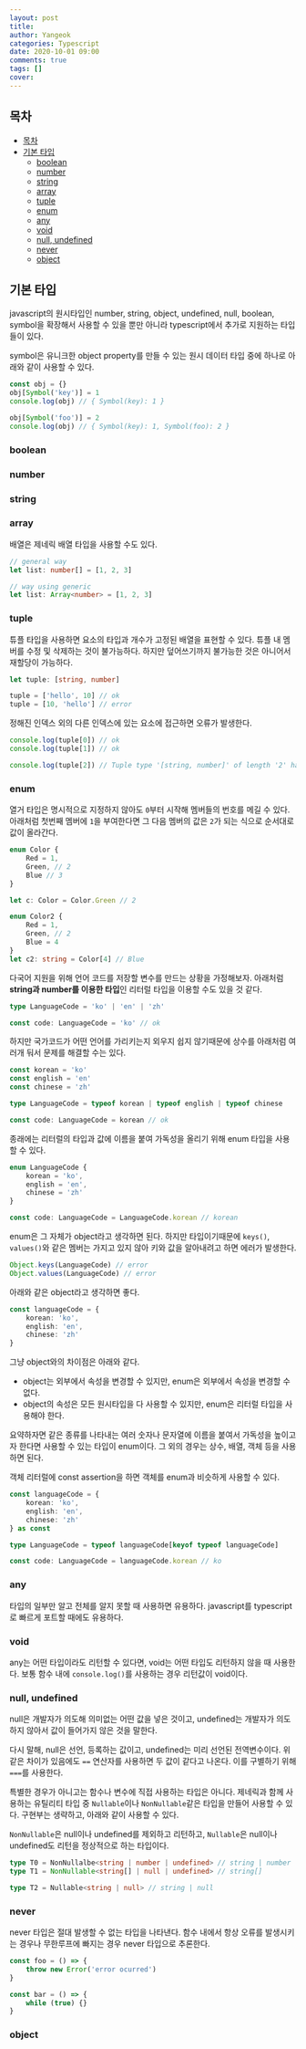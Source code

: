 ```yaml
---
layout: post
title: 
author: Yangeok
categories: Typescript
date: 2020-10-01 09:00
comments: true
tags: []
cover:
---
```


## 목차
- [목차](#목차)
- [기본 타입](#기본-타입)
  - [boolean](#boolean)
  - [number](#number)
  - [string](#string)
  - [array](#array)
  - [tuple](#tuple)
  - [enum](#enum)
  - [any](#any)
  - [void](#void)
  - [null, undefined](#null-undefined)
  - [never](#never)
  - [object](#object)

## 기본 타입

javascript의 원시타입인 number, string, object, undefined, null, boolean, symbol을 확장해서 사용할 수 있을 뿐만 아니라 typescript에서 추가로 지원하는 타입들이 있다.

symbol은 유니크한 object property를 만들 수 있는 원시 데이터 타입 중에 하나로 아래와 같이 사용할 수 있다.

```ts
const obj = {}
obj[Symbol('key')] = 1
console.log(obj) // { Symbol(key): 1 }

obj[Symbol('foo')] = 2
console.log(obj) // { Symbol(key): 1, Symbol(foo): 2 }
```

### boolean

### number

### string

### array

배열은 제네릭 배열 타입을 사용할 수도 있다.

```ts
// general way
let list: number[] = [1, 2, 3]

// way using generic
let list: Array<number> = [1, 2, 3]
```

### tuple

튜플 타입을 사용하면 요소의 타입과 개수가 고정된 배열을 표현할 수 있다. 튜플 내 멤버를 수정 및 삭제하는 것이 불가능하다. 하지만 덮어쓰기까지 불가능한 것은 아니어서 재할당이 가능하다.

```ts
let tuple: [string, number]

tuple = ['hello', 10] // ok
tuple = [10, 'hello'] // error
```

정해진 인덱스 외의 다른 인덱스에 있는 요소에 접근하면 오류가 발생한다.

```ts
console.log(tuple[0]) // ok
console.log(tuple[1]) // ok

console.log(tuple[2]) // Tuple type '[string, number]' of length '2' has no element at index '2'.
```

### enum

열거 타입은 명시적으로 지정하지 않아도 `0`부터 시작해 멤버들의 번호를 메길 수 있다. 아래처럼 첫번째 멤버에 `1`을 부여한다면 그 다음 멤버의 값은 `2`가 되는 식으로 순서대로 값이 올라간다.

```ts
enum Color { 
    Red = 1, 
    Green, // 2 
    Blue // 3
}

let c: Color = Color.Green // 2

enum Color2 {
    Red = 1,
    Green, // 2
    Blue = 4
}
let c2: string = Color[4] // Blue
```

다국어 지원을 위해 언어 코드를 저장할 변수를 만드는 상황을 가정해보자. 아래처럼 **string과 number를 이용한 타입**인 리터럴 타입을 이용할 수도 있을 것 같다.

```ts
type LanguageCode = 'ko' | 'en' | 'zh'

const code: LanguageCode = 'ko' // ok
```

하지만 국가코드가 어떤 언어를 가리키는지 외우지 쉽지 않기때문에 상수를 아래처럼 여러개 둬서 문제를 해결할 수는 있다.

```ts
const korean = 'ko'
const english = 'en'
const chinese = 'zh'

type LanguageCode = typeof korean | typeof english | typeof chinese

const code: LanguageCode = korean // ok 
```

종래에는 리터럴의 타입과 값에 이름을 붙여 가독성을 올리기 위해 enum 타입을 사용할 수 있다.

```ts
enum LanguageCode {
    korean = 'ko',
    english = 'en',
    chinese = 'zh'
}

const code: LanguageCode = LanguageCode.korean // korean
```

enum은 그 자체가 object라고 생각하면 된다. 하지만 타입이기때문에 `keys()`, `values()`와 같은 멤버는 가지고 있지 않아 키와 값을 알아내려고 하면 에러가 발생한다.

```ts
Object.keys(LanguageCode) // error
Object.values(LanguageCode) // error
```

아래와 같은 object라고 생각하면 좋다.

```ts
const languageCode = {
    korean: 'ko',
    english: 'en',
    chinese: 'zh'
}
```

그냥 object와의 차이점은 아래와 같다.

- object는 외부에서 속성을 변경할 수 있지만, enum은 외부에서 속성을 변경할 수 없다.
- object의 속성은 모든 원시타입을 다 사용할 수 있지만, enum은 리터럴 타입을 사용해야 한다.

요약하자면 같은 종류를 나타내는 여러 숫자나 문자열에 이름을 붙여서 가독성을 높이고자 한다면 사용할 수 있는 타입이 enum이다. 그 외의 경우는 상수, 배열, 객체 등을 사용하면 된다.

객체 리터럴에 const assertion을 하면 객체를 enum과 비슷하게 사용할 수 있다.

```ts
const languageCode = {
    korean: 'ko',
    english: 'en',
    chinese: 'zh'
} as const

type LanguageCode = typeof languageCode[keyof typeof languageCode]

const code: LanguageCode = languageCode.korean // ko
```

### any

타입의 일부만 알고 전체를 알지 못할 때 사용하면 유용하다. javascript를 typescript로 빠르게 포트할 때에도 유용하다.

### void

any는 어떤 타입이라도 리턴할 수 있다면, void는 어떤 타입도 리턴하지 않을 때 사용한다. 보통 함수 내에 `console.log()`를 사용하는 경우 리턴값이 void이다.

### null, undefined

null은 개발자가 의도해 의미없는 어떤 값을 넣은 것이고, undefined는 개발자가 의도하지 않아서 값이 들어가지 않은 것을 말한다.

다시 말해, null은 선언, 등록하는 값이고, undefined는 미리 선언된 전역변수이다. 위같은 차이가 있음에도 `==` 연산자를 사용하면 두 값이 같다고 나온다. 이를 구별하기 위해 `===`를 사용한다.

특별한 경우가 아니고는 함수나 변수에 직접 사용하는 타입은 아니다. 제네릭과 함께 사용하는 유틸리티 타입 중 `Nullable`이나 `NonNullable`같은 타입을 만들어 사용할 수 있다. 구현부는 생략하고, 아래와 같이 사용할 수 있다.

`NonNullable`은 null이나 undefined를 제외하고 리턴하고, `Nullable`은 null이나 undefined도 리턴을 정상적으로 하는 타입이다.

```ts
type T0 = NonNullalbe<string | number | undefined> // string | number
type T1 = NonNullable<string[] | null | undefined> // string[]

type T2 = Nullable<string | null> // string | null
```

### never

never 타입은 절대 발생할 수 없는 타입을 나타낸다. 함수 내에서 항상 오류를 발생시키는 경우나 무한루프에 빠지는 경우 never 타입으로 추론한다.

```ts
const foo = () => {
    throw new Error('error ocurred')
}

const bar = () => {
    while (true) {}
}
```

### object